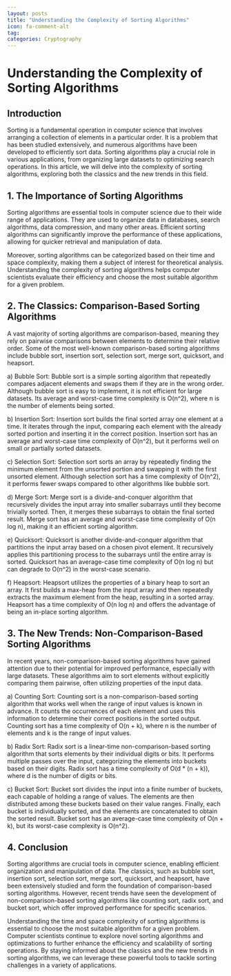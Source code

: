 ```yaml
---
layout: posts
title: "Understanding the Complexity of Sorting Algorithms"
icon: fa-comment-alt
tag:      
categories: Cryptography
---
```



# Understanding the Complexity of Sorting Algorithms

## Introduction

Sorting is a fundamental operation in computer science that involves arranging a collection of elements in a particular order. It is a problem that has been studied extensively, and numerous algorithms have been developed to efficiently sort data. Sorting algorithms play a crucial role in various applications, from organizing large datasets to optimizing search operations. In this article, we will delve into the complexity of sorting algorithms, exploring both the classics and the new trends in this field.

## 1. The Importance of Sorting Algorithms

Sorting algorithms are essential tools in computer science due to their wide range of applications. They are used to organize data in databases, search algorithms, data compression, and many other areas. Efficient sorting algorithms can significantly improve the performance of these applications, allowing for quicker retrieval and manipulation of data.

Moreover, sorting algorithms can be categorized based on their time and space complexity, making them a subject of interest for theoretical analysis. Understanding the complexity of sorting algorithms helps computer scientists evaluate their efficiency and choose the most suitable algorithm for a given problem.

## 2. The Classics: Comparison-Based Sorting Algorithms

A vast majority of sorting algorithms are comparison-based, meaning they rely on pairwise comparisons between elements to determine their relative order. Some of the most well-known comparison-based sorting algorithms include bubble sort, insertion sort, selection sort, merge sort, quicksort, and heapsort.

a) Bubble Sort: Bubble sort is a simple sorting algorithm that repeatedly compares adjacent elements and swaps them if they are in the wrong order. Although bubble sort is easy to implement, it is not efficient for large datasets. Its average and worst-case time complexity is O(n^2), where n is the number of elements being sorted.

b) Insertion Sort: Insertion sort builds the final sorted array one element at a time. It iterates through the input, comparing each element with the already sorted portion and inserting it in the correct position. Insertion sort has an average and worst-case time complexity of O(n^2), but it performs well on small or partially sorted datasets.

c) Selection Sort: Selection sort sorts an array by repeatedly finding the minimum element from the unsorted portion and swapping it with the first unsorted element. Although selection sort has a time complexity of O(n^2), it performs fewer swaps compared to other algorithms like bubble sort.

d) Merge Sort: Merge sort is a divide-and-conquer algorithm that recursively divides the input array into smaller subarrays until they become trivially sorted. Then, it merges these subarrays to obtain the final sorted result. Merge sort has an average and worst-case time complexity of O(n log n), making it an efficient sorting algorithm.

e) Quicksort: Quicksort is another divide-and-conquer algorithm that partitions the input array based on a chosen pivot element. It recursively applies this partitioning process to the subarrays until the entire array is sorted. Quicksort has an average-case time complexity of O(n log n) but can degrade to O(n^2) in the worst-case scenario.

f) Heapsort: Heapsort utilizes the properties of a binary heap to sort an array. It first builds a max-heap from the input array and then repeatedly extracts the maximum element from the heap, resulting in a sorted array. Heapsort has a time complexity of O(n log n) and offers the advantage of being an in-place sorting algorithm.

## 3. The New Trends: Non-Comparison-Based Sorting Algorithms

In recent years, non-comparison-based sorting algorithms have gained attention due to their potential for improved performance, especially with large datasets. These algorithms aim to sort elements without explicitly comparing them pairwise, often utilizing properties of the input data.

a) Counting Sort: Counting sort is a non-comparison-based sorting algorithm that works well when the range of input values is known in advance. It counts the occurrences of each element and uses this information to determine their correct positions in the sorted output. Counting sort has a time complexity of O(n + k), where n is the number of elements and k is the range of input values.

b) Radix Sort: Radix sort is a linear-time non-comparison-based sorting algorithm that sorts elements by their individual digits or bits. It performs multiple passes over the input, categorizing the elements into buckets based on their digits. Radix sort has a time complexity of O(d * (n + k)), where d is the number of digits or bits.

c) Bucket Sort: Bucket sort divides the input into a finite number of buckets, each capable of holding a range of values. The elements are then distributed among these buckets based on their value ranges. Finally, each bucket is individually sorted, and the elements are concatenated to obtain the sorted result. Bucket sort has an average-case time complexity of O(n + k), but its worst-case complexity is O(n^2).

## 4. Conclusion

Sorting algorithms are crucial tools in computer science, enabling efficient organization and manipulation of data. The classics, such as bubble sort, insertion sort, selection sort, merge sort, quicksort, and heapsort, have been extensively studied and form the foundation of comparison-based sorting algorithms. However, recent trends have seen the development of non-comparison-based sorting algorithms like counting sort, radix sort, and bucket sort, which offer improved performance for specific scenarios.

Understanding the time and space complexity of sorting algorithms is essential to choose the most suitable algorithm for a given problem. Computer scientists continue to explore novel sorting algorithms and optimizations to further enhance the efficiency and scalability of sorting operations. By staying informed about the classics and the new trends in sorting algorithms, we can leverage these powerful tools to tackle sorting challenges in a variety of applications.